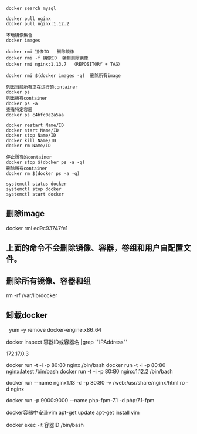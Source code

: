 ```
docker search mysql

docker pull nginx
docker pull nginx:1.12.2

本地镜像集合
docker images		
```


```
docker rmi 镜像ID	  删除镜像
docker rmi -f 镜像ID  强制删除镜像
docker rmi nginx:1.13.7  （REPOSITORY + TAG）

docker rmi $(docker images -q)  删除所有image
```

```
列出当前所有正在运行的container
docker ps
列出所有container
docker ps -a
查看特定容器
docker ps c4bfc0e2a5aa

```

```
docker restart Name/ID
docker start Name/ID
docker stop Name/ID
docker kill Name/ID
docker rm Name/ID

停止所有的container
docker stop $(docker ps -a -q)
删除所有container
docker rm $(docker ps -a -q)
```

```
systemctl status docker
systemctl stop docker
systemctl start docker 
```



## 删除image

docker rmi ed9c93747fe1 

## 上面的命令不会删除镜像、容器，卷组和用户自配置文件。
## 删除所有镜像、容器和组

rm -rf /var/lib/docker

## 卸载docker
 
yum -y remove docker-engine.x86_64

docker inspect 容器ID或容器名 |grep '"IPAddress"'

172.17.0.3

docker run -t -i -p 80:80 nginx /bin/bash
docker run -t -i -p 80:80 nginx:latest /bin/bash
docker run -t -i -p 80:80 nginx:1.12.2 /bin/bash

docker run --name nginx1.13 -d -p 80:80 -v /web:/usr/share/nginx/html:ro -d nginx

docker run -p 9000:9000 --name  php-fpm-7.1 -d php:7.1-fpm


docker容器中安装vim
apt-get update
apt-get install vim


docker exec -it 容器ID /bin/bash

